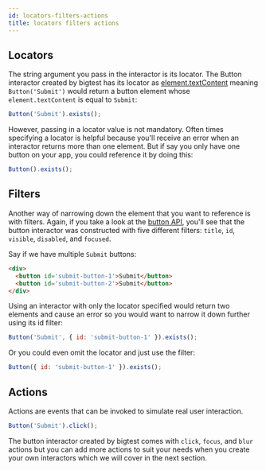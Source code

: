 ```yaml
---
id: locators-filters-actions
title: locators filters actions
---
```

<!-- 
- 1-2 sentences of what they are
- One example
- What someone will learn
- In-depth content

:warning: we need to mention the caveat of how weird mutable apis like nodelist cannot be used in filters
-->

## Locators
The string argument you pass in the interactor is its locator. The Button interactor created by bigtest has its locator as [element.textContent](/) meaning `Button('Submit')` would return a button element whose `element.textContent` is equal to `Submit`:
```js
Button('Submit').exists();
```

However, passing in a locator value is not mandatory. Often times specifying a locator is helpful because you'll receive an error when an interactor returns more than one element. But if say you only have one button on your app, you could reference it by doing this:
```js
Button().exists();
```

## Filters
Another way of narrowing down the element that you want to reference is with filters. Again, if you take a look at the [button API](/), you'll see that the button interactor was constructed with five different filters: `title`, `id`, `visible`, `disabled`, and `focused`.

Say if we have multiple `Submit` buttons:
```html
<div>
  <button id='submit-button-1'>Submit</button>
  <button id='submit-button-2'>Submit</button>
</div>
```
Using an interactor with only the locator specified would return two elements and cause an error so you would want to narrow it down further using its id filter:
```js
Button('Submit', { id: 'submit-button-1' }).exists();
```
Or you could even omit the locator and just use the filter:
```js
Button({ id: 'submit-button-1' }).exists();
```

## Actions
Actions are events that can be invoked to simulate real user interaction. 
```js
Button('Submit').click();
```
The button interactor created by bigtest comes with `click`, `focus`, and `blur` actions but you can add more actions to suit your needs when you create your own interactors which we will cover in the next section.